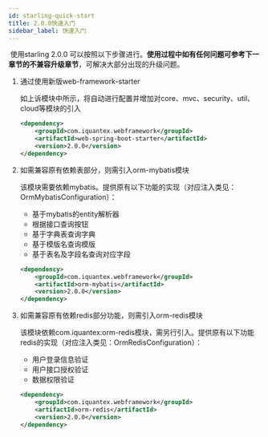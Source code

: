 ```yaml
---
id: starling-quick-start
title: 2.0.0快速入门
sidebar_label: 快速入门
---
```


​	使用starling 2.0.0 可以按照以下步骤进行。**使用过程中如有任何问题可参考下一章节的不兼容升级章节**，可解决大部分出现的升级问题。

1.  通过使用新版web-framework-starter

    如上诉模块中所示，将自动进行配置并增加对core、mvc、security、util、cloud等模块的引入

    ```xml
    <dependency>
        <groupId>com.iquantex.webframework</groupId>
        <artifactId>web-spring-boot-starter</artifactId>
        <version>2.0.0</version>
    </dependency>
    ```

2.  如需兼容原有依赖表部分，则需引入orm-mybatis模块

    该模块需要依赖mybatis。提供原有以下功能的实现（对应注入类见：OrmMybatisConfiguration）：

    -   基于mybatis的entity解析器
    -   根据接口查询按钮
    -   基于字典表查询字典
    -   基于模版名查询模版
    -   基于表名及字段名查询对应字段

    ```xml
    <dependency>
        <groupId>com.iquantex.webframework</groupId>
        <artifactId>orm-mybatis</artifactId>
        <version>2.0.0</version>
    </dependency>
    ```

3.  如需兼容原有依赖redis部分功能，则需引入orm-redis模块

    该模块依赖com.iquantex:orm-redis模块，需另行引入。提供原有以下功能redis的实现（对应注入类见：OrmRedisConfiguration）：

    -   用户登录信息验证
    -   用户接口授权验证
    -   数据权限验证

    ```xml
    <dependency>
        <groupId>com.iquantex.webframework</groupId>
        <artifactId>orm-redis</artifactId>
        <version>2.0.0</version>
    </dependency>
    ```
